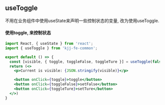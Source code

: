 ## useToggle

不用在业务组件中使用useState来声明一些控制状态的变量, 改为使用useToggle.


#### 使用toggle, 来控制状态
```jsx
import React, { useState } from 'react';
import { useToggle } from 'kjj-fe-common';

export default () => {
  const [visible, { toggle, toggleFalse, toggleTure }] = useToggle(false);
  return (<>
    <p>Current is visible: {JSON.stringify(visible)}</p>

    <button onClick={toggle}>toggle</button>
    <button onClick={toggleFalse}>setFalse</button>
    <button onClick={toggleTure}>setTure</button>
  </>)
}
```